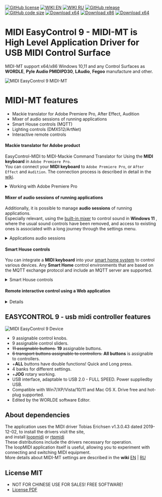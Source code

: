 [![GitHub license](https://img.shields.io/badge/License-MIT-green.svg)](https://github.com/ClaudiaCoord/MIDI-EasyControl-to-Mackie-translator-for-Premiere-Pro/blob/master/LICENSE)
[![WIKI EN](https://img.shields.io/badge/wiki-EN-success)](https://claudiacoord.github.io/MIDI-MT/docs/EN/)
[![WIKI RU](https://img.shields.io/badge/wiki-RU-success)](https://claudiacoord.github.io/MIDI-MT/docs/RU/)
[![GitHub release](https://img.shields.io/github/release/ClaudiaCoord/MIDI-EasyControl-to-Mackie-translator-for-Premiere-Pro.svg)](https://github.com/ClaudiaCoord/MIDI-EasyControl-to-Mackie-translator-for-Premiere-Pro/releases/)
[![GitHub code size](https://img.shields.io/github/languages/code-size/ClaudiaCoord/MIDI-EasyControl-to-Mackie-translator-for-Premiere-Pro)](https://github.com/ClaudiaCoord/MIDI-EasyControl-to-Mackie-translator-for-Premiere-Pro)
[![Download x64](https://img.shields.io/badge/Download-x64-brightgreen.svg?style=flat-square)](https://github.com/ClaudiaCoord/MIDI-EasyControl-to-Mackie-translator-for-Premiere-Pro/releases/download/1.0.6.3/MIDIMT_x64.msi)
[![Download x86](https://img.shields.io/badge/Download-x86-brightgreen.svg?style=flat-square)](https://github.com/ClaudiaCoord/MIDI-EasyControl-to-Mackie-translator-for-Premiere-Pro/releases/download/1.0.6.3/MIDIMT_x86.msi)
[![Download x64](https://img.shields.io/badge/Download-x64%2Fportable-brightgreen.svg?style=flat-square)](https://github.com/ClaudiaCoord/MIDI-EasyControl-to-Mackie-translator-for-Premiere-Pro/releases/download/1.0.6.3/MIDIMT_x64_Portable.zip)

# MIDI EasyControl 9 - MIDI-MT is High Level Application Driver for USB MIDI Control Surface

MIDI-MT support x64/x86 Windows 10,11 and any Control Surfaces as **WORDLE**, **Pyle Audio PMIDIPD30**, **LAudio**, **Fegoo** manufacture and other.  

![MIDI EasyControl 9 MIDI-MT](https://claudiacoord.github.io/MIDI-MT/images/helper/web-logo.png)  

# MIDI-MT features

* Mackie translator for Adobe Premiere Pro, After Effect, Audition
* Mixer of audio sessions of running applications
* Smart House controls (MQTT)
* Lighting controls (DMX512/ArtNet)
* Interactive remote controls

#### Mackie translator for Adobe product

EasyControl-MIDI to MIDI-Mackie Command Translator for Using the **MIDI keyboard** in `Adobe Premiere Pro`.  
You can connect your **MIDI keyboard** to `Adobe Premiere Pro`, or `After Effect` and `Audition`. The connection process is described in detail in the [wiki](https://github.com/ClaudiaCoord/MIDI-EasyControl-to-Mackie-translator-for-Premiere-Pro/wiki/EN-Settings-Premiere-Pro).

<details>
    <summary> Working with Adobe Premiere Pro </summary>
    Setting up «Premiere Pro» comes down to selecting a MIDI controller from the «Control Surface» submenu in the «Setup» menu.
    You will only have to assign actions to the functions attached to the controller buttons.
</details>

#### Mixer of audio sessions of running applications

Additionally, it is possible to manage **audio sessions** of running applications.  
Especially relevant, using the [built-in mixer](https://claudiacoord.github.io/MIDI-MT/docs/EN/Audio-Mixer.html) to control sound in **Windows 11** , where the usual sound controls have been removed, and access to existing ones is associated with a long journey through the settings menu.  

<details>
    <summary> Applications audio sessions </summary>
    Control can occur both from a MIDI keyboard and from the built-in sound control panel. 
    To control audio sessions from a MIDI keyboard, there is no need to call up the panel.  
    The panel is only needed to adjust the sound with the mouse, or to visualize the status of ongoing audio sessions.  
</details>

#### Smart House controls

You can integrate a **MIDI keyboard** into your [smart home system](https://claudiacoord.github.io/MIDI-MT/docs/EN/Settings-Module-Smart-House.html) to control various devices.
Any **Smart Home** control environments that are based on the MQTT exchange protocol and include an MQTT server are supported.  

<details>
    <summary> Smart House controls </summary>
    In the Smart Home system, the MQTT protocol must be at least level `5.0`,
    it is possible to work with earlier versions, but stability and full performance for all commands are not guaranteed.
</details>

#### Remote interactive control using a Web application  
<details>

Remote interactive control using the built-in [Web application](https://claudiacoord.github.io/MIDI-MT/docs/EN/Settings-Module-Remote.html) is possible on any operating system. With its help, you can remotely manage all the controls that are defined in your configuration. The number of connected remote control panels is unlimited.  

Any changes made using the `MIDI keyboard`, `control panels` and other input devices are immediately reflected on all control panels. For example, this can help control lighting fixtures with a team of operators. Also, when setting up sound in a studio, it is convenient to be able to regulate sound channels remotely, changing the sound level locally.  
</details>

## EASYCONTROL 9 - usb midi controller features

![MIDI EasyControl 9 Device](https://claudiacoord.github.io/MIDI-MT/images/helper/web-present.png)  

- 9 assignable control knobs.  
- 9 assignable control sliders.  
- ~~11 assignable buttons.~~ **19** assignable buttons.
- ~~6 transport buttons assignable to controllers.~~ **All buttons** is assignable to controllers.  
- +**ALL** buttons have double functions! Quick and Long press.
- 4 banks for different settings.
- +**JOG** rotary working.
- USB interface, adaptable to USB 2.0 - FULL SPEED. Power suppliedby USB.  
- Compatible with Win7/XP/Vista/10/11 and Mac OS X. Drive free and hot-plug supported.  
- Edited by the WORLDE software Editor.  

## About dependencies

The application uses the MIDI driver Tobias Erichsen v1.3.0.43 dated 2019-12-02, to install the drivers visit the site,  
and install [loopmidi](https://www.tobias-erichsen.de/software/loopmidi.html) or [rtpmidi](https://www.tobias-erichsen.de/software/rtpmidi.html)  
These distributions include the drivers necessary for operation.  
The loopMIDI application itself is useful, allowing you to experiment with connecting and switching MIDI equipment.  
More details about MIDI-MT settings are described in the **wiki** [EN](https://claudiacoord.github.io/MIDI-MT/docs/EN/) | [RU](https://claudiacoord.github.io/MIDI-MT/docs/RU/)  

## License MIT

- NOT FOR CHINESE USE FOR SALES! FREE SOFTWARE!  
- [License PDF](https://claudiacoord.github.io/MIDI-EasyControl-to-Mackie-translator-for-Premiere-Pro/LicenseRu.pdf)  
